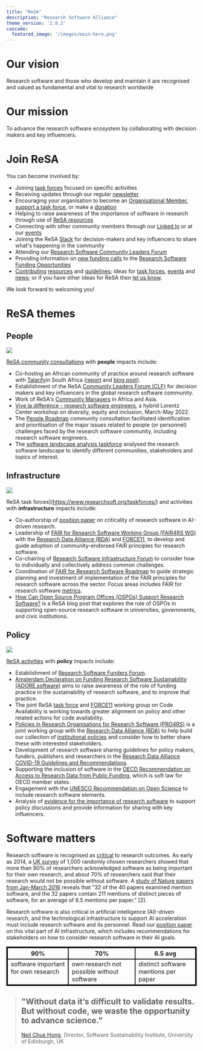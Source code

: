 ```yaml
---
title: "ReSA"
description: "Research Software Alliance"
theme_version: '2.8.2'
cascade:
  featured_image: '/images/main-hero.png'
---
```


# Our vision
Research software and those who develop and maintain it are recognised and valued as fundamental and vital to research worldwide

# Our mission

To advance the research software ecosystem by collaborating with decision makers and key influencers.

# Join ReSA

You can become involved by: 

  - Joining [task forces](./taskforces/) focused on specific activities 
  - Receiving updates through our regular [newsletter](./news/) 
  - Encouraging your organisation to become an [Organisational Member](https://www.researchsoft.org/membership/), [support a task force](https://www.researchsoft.org/tf-support/), or make a [donation](https://www.researchsoft.org/donate/)
  - Helping to raise awareness of the importance of software in research through use of [ReSA resources](./resa-resources/)
  - Connecting with other community members through our [Linked In](https://www.linkedin.com/company/research-software-alliance/) or at our [events](./events/) 
  - Joining the ReSA [Slack](https://researchsoft.slack.com/join/shared_invite/zt-1flmrglww-SoWjAK_5TJyqLU_~Jx697w#/shared-invite/email) for decision-makers and key influencers to share what's happening in the community
  - Attending our [Research Software Community Leaders Forum](https://www.researchsoft.org/community-forum/)
  - Providing information on [new funding calls](https://forms.gle/r4Jw4swUd1SXigZc9) to the [Research Software Funding Opportunities](https://www.researchsoft.org/funding-opportunities/)
  - [Contributing](./contact/) [resources](https://www.researchsoft.org/resa-resources/) and [guidelines](https://www.researchsoft.org/guidelines/); ideas for [task forces](https://www.researchsoft.org/taskforces/), [events](https://www.researchsoft.org/events/) and [news](https://www.researchsoft.org/news/); or if you have other ideas for ReSA then [let us know](./contact/). 

We look forward to welcoming you! 

# ReSA themes

## People

<img src="images/young-people-500-380.png"/>

[ReSA community consultations](https://www.researchsoft.org/taskforces/) with **people** impacts include:

 * Co-hosting an African community of practice around research software with [Talarify](https://www.talarify.co.za/)in South Africa ([report](https://doi.org/10.5281/zenodo.7980634) and [blog post](https://www.talarify.co.za/2023/05/29/driving-sustainable-research-software-and-systems-insights-from-the-first-research-software-indaba-in-africa/)).
 * Establishment of the ReSA [Community Leaders Forum (CLF)](https://www.researchsoft.org/community-forum) for decision makers and key influencers in the global research software community.
 * Work of ReSA's [Community Managers](https://www.researchsoft.org/people/) in Africa and Asia. 
 * [Vive la differénce - research software engineers](https://www.researchsoft.org/events/2022-04/), a hybrid Lorentz Center workshop on diversity, equity and inclusion, March-May 2022.
 * The [People Roadmap](https://www.researchsoft.org/documents/people-roadmap.pdf) community consultation facilitated identification and prioritisation of the major issues related to people (or personnel) challenges faced by the research software community, including research software engineers.
 * The [software landscape analysis taskforce](http://doi.org/10.5281/zenodo.3699950) analysed the research software landscape to identify different communities, stakeholders and topics of interest.


## Infrastructure

<img src="images/programmer-hands-500-380.png"/>

ReSA task forces](https://www.researchsoft.org/taskforces/) and activities with **infrastructure** impacts include:

* Co-authorship of [position paper](https://doi.org/10.5281/zenodo.13350747) on criticality of research software in AI-driven research.
* Leadership of [FAIR for Research Software Working Group (FAIR4RS WG)](https://www.rd-alliance.org/groups/fair-4-research-software-fair4rs-wg) with the [Research Data Alliance (RDA)](https://www.rd-alliance.org/) and [FORCE11](https://www.force11.org/), to develop and guide adoption of community-endorsed FAIR principles for research software.
* Co-chairing of [Research Software Infrastructure Forum](https://www.researchsoft.org/rsi-forum/) to consider how to individually and collectively address common challenges.
* Coordination of [FAIR for Research Software Roadmap](https://www.researchsoft.org/taskforces/) to guide strategic planning and investment of implementation of the FAIR principles for research software across the sector. Focus areas includes FAIR for research software [metrics](https://docs.google.com/document/d/1BpzecVx4ZvSNfHD-UHhofZVdA6qiP_ENrmozmiq9zY4/edit).
* [How Can Open Source Program Offices (OSPOs) Support Research Software?](https://www.researchsoft.org/blog/2023-06/) is a ReSA blog post that explores the role of OSPOs in supporting open-source research software in universities, governments, and civic institutions. 

## Policy

<img src="images/writing-828911_1920.jpg"/>

[ReSA activities](https://www.researchsoft.org/taskforces/) with **policy** impacts include:

* Establishment of [Research Software Funders Forum](https://www.researchsoft.org/funders-forum).
* [Amsterdam Declaration on Funding Research Software Sustainability (ADORE.software)](https://adore.software/) aims to raise awareness of the role of funding practice in the sustainability of research software, and to improve that practice. 
* The joint ReSA [task force](https://www.researchsoft.org/taskforces/) and [FORCE11](https://force11.org/) working group on Code Availability is working towards greater alignment on policy and other related actions for code availability.
* [Policies in Research Organisations for Research Software (PRO4RS)](https://www.rd-alliance.org/groups/policies-research-organisations-research-software-pro4rs) is a joint working group with the [Research Data Alliance (RDA)](https://www.rd-alliance.org/) to help build our collection of [institutional policies](https://www.researchsoft.org/software-policies/) and consider how to better share these with interested stakeholders. 
* Development of research software sharing guidelines for policy makers, funders, publishers and researchers in the [Research Data Alliance COVID-19 Guidelines and Recommendations](https://www.rd-alliance.org/group/rda-covid19-rda-covid19-omics-rda-covid19-epidemiology-rda-covid19-clinical-rda-covid19-1).
* Supporting the inclusion of software in the [OECD Recommendation on Access to Research Data from Public Funding](https://www.oecd.org/sti/recommendation-access-to-research-data-from-public-funding.htm), which is soft law for OECD member states.
* Engagement with the [UNESCO Recommendation on Open Science](https://en.unesco.org/science-sustainable-future/open-science/recommendation) to include research software elements.
* Analysis of [evidence for the importance of research software](https://www.researchsoft.org/taskforces/) to support policy discussions and provide information for sharing with key influencers.

# Software matters

Research software is recognised as [critical](https://doi.org/10.1038/s43588-024-00651-2) to research outcomes. As early as 2014, a [UK survey](10.5281/zenodo.14809) of 1,000 randomly chosen researchers showed that more than 90% of researchers acknowledged software as being important for their own research, and about 70% of researchers said that their research would not be possible without software.  A [study of Nature papers from Jan-March 2016]((https://doi.org/10.1109/eScience.2017.78)) reveals that “32 of the 40 papers examined mention software, and the 32 papers contain 211 mentions of distinct pieces of software, for an average of 6.5 mentions per paper.” [2].

Research software is also critical in artificial intelligence (AI)-driven research, and the technological infrastructure to support AI acceleration must include research software and its personnel. Read our [position paper](https://doi.org/10.5281/zenodo.13350747) on this vital part of AI infrastructure, which includes  recommendations for stakeholders on how to consider research software in their AI goals. 

<style>
table, td, th {
  border: 2px solid black;
  vertical-align: top;
  !important;
 }
</style>

| 90%                   | 70%                     | 6.5 avg                  |
|-----------------------|-------------------------|--------------------------|
| software important for own research | own research not possible without software | distinct software mentions per paper |


> ## "Without data it’s difficult to validate results. But without code, we waste the opportunity to advance science."
>
> [Neil Chue Hong](https://twitter.com/npch/status/1258388356431478784), Director, Software Sustainability Institute, University of Edinburgh, UK